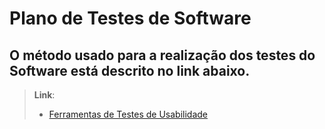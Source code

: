 # Plano de Testes de Software

## O método usado para a realização dos testes do Software está descrito no link abaixo.

> **Link**:
> - [Ferramentas de Testes de Usabilidade](https://github.com/ICEI-PUC-Minas-PMV-SI/pmv-si-2021-1-e1-proj-web-t3-lavanderia-por-assinatura/blob/main/docs/pdf/Plano%20de%20Testes%20de%20Software.pdf)
